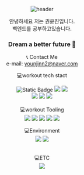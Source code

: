 



<div align="center">

![header](https://capsule-render.vercel.app/api?type=cylinder&text=YounJin-World!&fontSize=50&&descSize=30&fontColor=ffff&animation=fadeIn&height=150&color=gradient)

안녕하세요 저는 권윤진입니다.<br> 백엔드를 공부하고있습니다. <br>
### Dream a better future 👋

<div align="center">
  
📞 Contact Me <br>
e-mail: younjinn2@naver.com
 <br>

💻workout tech stact <br>

<img alt="Static Badge" src="https://img.shields.io/badge/java-000000?logo=%3Csvg%20role%3D%22img%22%20viewBox%3D%220%200%2024%2024%22%20xmlns%3D%22http%3A%2F%2Fwww.w3.org%2F2000%2Fsvg%22%3E%3Ctitle%3E.ENV%3C%2Ftitle%3E%3Cpath%20d%3D%22M24%200v24H0V0h24ZM10.933%2015.89H6.84v5.52h4.198v-.93H7.955v-1.503h2.77v-.93h-2.77v-1.224h2.978v-.934Zm2.146%200h-1.084v5.52h1.035v-3.6l2.226%203.6h1.118v-5.52h-1.036v3.686l-2.259-3.687Zm5.117%200h-1.208l1.973%205.52h1.19l1.976-5.52h-1.182l-1.352%204.085-1.397-4.086ZM5.4%2019.68H3.72v1.68H5.4v-1.68Z%22%2F%3E%3C%2Fsvg%3E">

<img src="https://img.shields.io/badge/springboot-green?style=flat&logo=springboot&logoColor=#6DB33F"/>
<img src="https://img.shields.io/badge/springsecurity-green?style=flat&logo=springsecurity&logoColor=#6DB33F"/>
<br>
<img src="https://img.shields.io/badge/jquery-0769AD?style=flat&logo=jquery&logoColor=#0769AD"/>
<img src="https://img.shields.io/badge/jsp-0769AD?style=flat&logo=jsp&logoColor=#0769AD"/>
<img src="https://img.shields.io/badge/ajax-181717?style=flat&logo=ajax&logoColor=#181717"/><br>

<br>
💻workout Tooling <br>
<img src="https://img.shields.io/badge/github-181717?style=flat&logo=github&logoColor=#181717"/>
<img src="https://img.shields.io/badge/mysql-4479A1?style=flat&logo=mysql&logoColor=#4479A1"/>

<img src="https://img.shields.io/badge/visualstudiocode-181717?style=flat&logo=visualstudiocode&logoColor=#181717"/>
<img src="https://img.shields.io/badge/eclipseide-2C2255?style=flat&logo=eclipseide&logoColor=#2C2255"/>

<img src="https://img.shields.io/badge/filezilla-BF0000?style=flat&logo=filezilla&logoColor=#BF0000"/>
<br>

💻Environment <br>
<img src="https://img.shields.io/badge/windows-0078D6?style=flat&logo=windows&logoColor=#0078D6"/>
<img src="https://img.shields.io/badge/amazonec2-FF9900?style=flat&logo=amazonec2&logoColor=#FF9900"/><br>

 <br>
💻ETC <br>
<img src="https://img.shields.io/badge/notion-000000?style=flat&logo=notion&logoColor=#000000"/>

 <br>
 </div>

<!--
**kwonyoun/kwonyoun** is a ✨ _special_ ✨ repository because its `README.md` (this file) appears on your GitHub profile.

Here are some ideas to get you started:

- 🔭 I’m currently working on ...
- 🌱 I’m currently learning ...
- 👯 I’m looking to collaborate on ...
- 🤔 I’m looking for help with ...
- 💬 Ask me about ...
- 📫 How to reach me: ...
- 😄 Pronouns: ...
- ⚡ Fun fact: ...
-->
